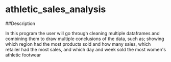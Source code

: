 # athletic_sales_analysis

##Description

In this program the user will go through cleaning multiple dataframes and combining them to draw multiple conclusions of the data, such as; showing which region had the most products sold and how many sales, which retailer had the most sales, and which day and week sold the most women's athletic footwear